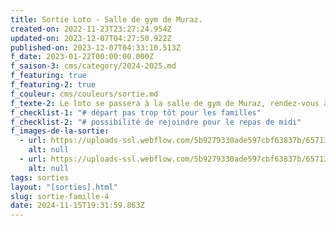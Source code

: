 ```yaml
---
title: Sortie Loto - Salle de gym de Muraz.
created-on: 2022-11-23T23:27:24.954Z
updated-on: 2023-12-07T04:27:50.922Z
published-on: 2023-12-07T04:33:10.513Z
f_date: 2023-01-22T00:00:00.000Z
f_saison-3: cms/category/2024-2025.md
f_featuring: true
f_featuring-2: true
f_couleur: cms/couleurs/sortie.md
f_texte-2: Le loto se passera à la salle de gym de Muraz, rendez-vous à 17h.
f_checklist-1: "# départ pas trop tôt pour les familles"
f_checklist-2: "# possibilité de rejoindre pour le repas de midi"
f_images-de-la-sortie:
  - url: https://uploads-ssl.webflow.com/5b9279330ade597cbf63837b/65713a2e982d7c36ae85fddf_63cfb42ea7862c6282cff7b8_SCS%20-%2020230122%20-%20sortie%20famille%20-%2001.jpg
    alt: null
  - url: https://uploads-ssl.webflow.com/5b9279330ade597cbf63837b/65713a41a28e5aea81f19cd1_63cfb431c513e3c26b87206d_SCS%20-%2020230122%20-%20sortie%20famille%20-%2002.jpg
    alt: null
tags: sorties
layout: "[sorties].html"
slug: sortie-famille-4
date: 2024-11-15T19:31:59.863Z
---
```

